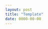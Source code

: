 ```yaml
---
layout: post
title: "Template"
date: 0000-00-00
---
```


<!-- 
* File name: YYYY-MM-DD-Title.md
* File:
    * layout: post
    * title: blog title
    * date: file date
-->